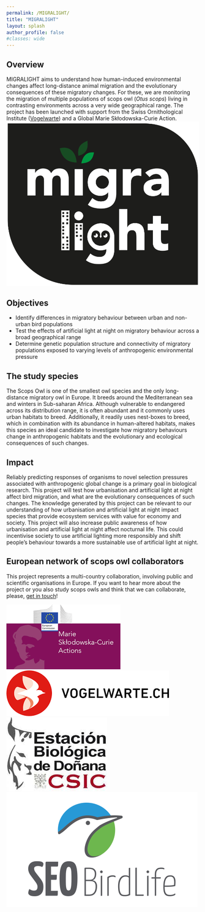 ```yaml
---
permalink: /MIGRALIGHT/
title: "MIGRALIGHT"
layout: splash
author_profile: false
#classes: wide
---
```


<head>
  <link rel="stylesheet" href="/assets/css/MIGRALIGHT_css.css">
</head>

## Overview
<div class="overview-container">
  <div class="overview-text">
  MIGRALIGHT aims to understand how human-induced environmental changes affect long-distance animal migration and the evolutionary consequences of these migratory changes. For these, we are monitoring the migration of multiple populations of scops owl (<em>Otus scops</em>) living in contrasting environments across a very wide geographical range. The project has been launched with support from the Swiss Ornithological Institute (<a href="https://www.vogelwarte.ch/en/">Vogelwarte</a>) and a Global Marie Skłodowska-Curie Action.
  </div>
  <div class="overview-logo">
    <img src="/assets/images/V1_Negro_HighRes.png" alt="Project Logo">
  </div>
</div>

## Objectives
* Identify differences in migratory behaviour between urban and non-urban bird populations
* Test the effects of artificial light at night on migratory behaviour across a broad geographical range
* Determine genetic population structure and connectivity of migratory populations exposed to varying levels of anthropogenic environmental pressure

## The study species
The Scops Owl is one of the smallest owl species and the only long-distance migratory owl in Europe. It breeds around the Mediterranean sea and winters in Sub-saharan Africa. Although vulnerable to endangered across its distribution range, it is often abundant and it commonly uses urban habitats to breed. Additionally, it readily uses nest-boxes to breed, which in combination with its abundance in human-altered habitats, makes this species an ideal candidate to investigate how migratory behaviours change in anthropogenic habitats and the evolutionary and ecological consequences of such changes.

## Impact
Reliably predicting responses of organisms to novel selection pressures associated with anthropogenic global change is a primary goal in biological research. This project will test how urbanisation and artificial light at night affect bird migration, and what are the evolutionary consequences of such changes. The knowledge generated by this project can be relevant to our understanding of how urbanisation and artificial light at night impact species that provide ecosystem services with value for economy and society. This project will also increase public awareness of how urbanisation and artificial light at night affect nocturnal life. This could incentivise society to use artificial lighting more responsibly and shift people’s behaviour towards a more sustainable use of artificial light at night.

## European network of scops owl collaborators
This project represents a multi-country collaboration, involving public and scientific organisations in Europe. If you want to hear more about the project or you also study scops owls and think that we can collaborate, please, [get in touch](mailto:pacapilla@gmail.com)!

<div class="image-grid4">
  <div class="image-item">
    <img src="/assets/images/collaborators/EUMSCA_logo.png" alt="MSCA logo">
  </div>
  <div class="image-item">
    <img src="/assets/images/collaborators/VoWa_logo.png" alt="VoWa logo">
  </div>
  <div class="image-item">
    <img src="/assets/images/collaborators/EBD_logo.jpeg" alt="EBD logo">
  </div>
  <div class="image-item">
    <img src="/assets/images/collaborators/SEO_logo.png" alt="SEO logo">
  </div>
</div>
